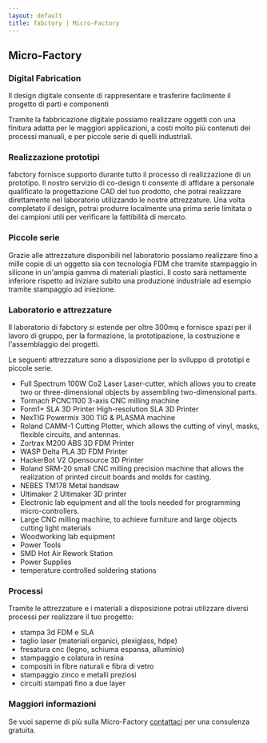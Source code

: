 ```yaml
---
layout: default
title: fabctory | Micro-Factory
---
```


## Micro-Factory

### Digital Fabrication

Il design digitale consente di rappresentare e trasferire facilmente il progetto di parti e componenti

Tramite la fabbricazione digitale possiamo realizzare oggetti con una finitura adatta per le maggiori applicazioni, a costi molto più contenuti dei processi manuali, e per piccole serie di quelli industriali.

### Realizzazione prototipi

fabctory fornisce supporto durante tutto il processo di realizzazione di un prototipo. Il nostro servizio di co-design ti consente di affidare a personale qualificato la progettazione CAD del tuo prodotto, che potrai realizzare direttamente nel laboratorio utilizzando le nostre attrezzature. Una volta completato il design, potrai produrre localmente una prima serie limitata o dei campioni utili per verificare la fattibilità di mercato.

### Piccole serie

Grazie alle attrezzature disponibili nel laboratorio possiamo realizzare fino a mille copie di un oggetto sia con
tecnologia FDM che tramite stampaggio in silicone in un'ampia gamma di materiali plastici. Il costo sarà nettamente inferiore rispetto ad iniziare subito una produzione industriale ad esempio tramite stampaggio ad iniezione.

### Laboratorio e attrezzature

Il laboratorio di fabctory si estende per oltre 300mq e fornisce spazi per il lavoro di gruppo, per la formazione, la prototipazione, la costruzione e l'assemblaggio dei progetti.

Le seguenti attrezzature sono a disposizione per lo sviluppo di prototipi e piccole serie.

- Full Spectrum 100W Co2 Laser Laser-cutter, which allows you to create two or three-dimensional objects by assembling two-dimensional parts.
- Tormach PCNC1100 3-axis CNC milling machine
- Form1+ SLA 3D Printer High-resolution SLA 3D Printer
- NexTIG Powermix 300 TIG & PLASMA machine
- Roland CAMM-1 Cutting Plotter, which allows the cutting of vinyl, masks, flexible circuits, and antennas.
- Zortrax M200 ABS 3D FDM Printer
- WASP Delta PLA 3D FDM Printer
- HackerBot V2 Opensource 3D Printer
- Roland SRM-20 small CNC milling precision machine that allows the realization of printed circuit boards and molds for casting.
- NEBES TM178 Metal bandsaw
- Ultimaker 2 Ultimaker 3D printer
- Electronic lab equipment and all the tools needed for programming micro-controllers.
- Large CNC milling machine, to achieve furniture and large objects cutting light materials
- Woodworking lab equipment
- Power Tools
- SMD Hot Air Rework Station
- Power Supplies
- temperature controlled soldering stations

### Processi

Tramite le attrezzature e i materiali a disposizione potrai utilizzare diversi processi per realizzare il tuo progetto:

- stampa 3d FDM e SLA
- taglio laser (materiali organici, plexiglass, hdpe)
- fresatura cnc  (legno, schiuma espansa, alluminio)
- stampaggio e colatura in resina
- compositi in fibre naturali e fibra di vetro
- stampaggio zinco e metalli preziosi
- circuiti stampati fino a due layer

### Maggiori informazioni

Se vuoi saperne di più sulla Micro-Factory [contattaci](mailto:info@fabctory.com) per una consulenza gratuita.
